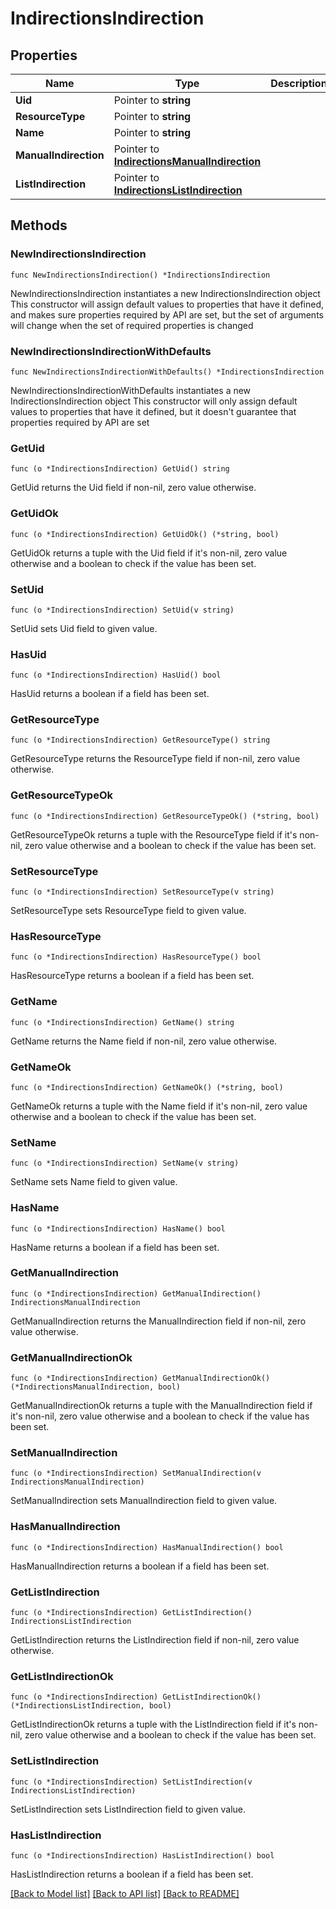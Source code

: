 # IndirectionsIndirection

## Properties

Name | Type | Description | Notes
------------ | ------------- | ------------- | -------------
**Uid** | Pointer to **string** |  | [optional] 
**ResourceType** | Pointer to **string** |  | [optional] 
**Name** | Pointer to **string** |  | [optional] 
**ManualIndirection** | Pointer to [**IndirectionsManualIndirection**](IndirectionsManualIndirection.md) |  | [optional] 
**ListIndirection** | Pointer to [**IndirectionsListIndirection**](IndirectionsListIndirection.md) |  | [optional] 

## Methods

### NewIndirectionsIndirection

`func NewIndirectionsIndirection() *IndirectionsIndirection`

NewIndirectionsIndirection instantiates a new IndirectionsIndirection object
This constructor will assign default values to properties that have it defined,
and makes sure properties required by API are set, but the set of arguments
will change when the set of required properties is changed

### NewIndirectionsIndirectionWithDefaults

`func NewIndirectionsIndirectionWithDefaults() *IndirectionsIndirection`

NewIndirectionsIndirectionWithDefaults instantiates a new IndirectionsIndirection object
This constructor will only assign default values to properties that have it defined,
but it doesn't guarantee that properties required by API are set

### GetUid

`func (o *IndirectionsIndirection) GetUid() string`

GetUid returns the Uid field if non-nil, zero value otherwise.

### GetUidOk

`func (o *IndirectionsIndirection) GetUidOk() (*string, bool)`

GetUidOk returns a tuple with the Uid field if it's non-nil, zero value otherwise
and a boolean to check if the value has been set.

### SetUid

`func (o *IndirectionsIndirection) SetUid(v string)`

SetUid sets Uid field to given value.

### HasUid

`func (o *IndirectionsIndirection) HasUid() bool`

HasUid returns a boolean if a field has been set.

### GetResourceType

`func (o *IndirectionsIndirection) GetResourceType() string`

GetResourceType returns the ResourceType field if non-nil, zero value otherwise.

### GetResourceTypeOk

`func (o *IndirectionsIndirection) GetResourceTypeOk() (*string, bool)`

GetResourceTypeOk returns a tuple with the ResourceType field if it's non-nil, zero value otherwise
and a boolean to check if the value has been set.

### SetResourceType

`func (o *IndirectionsIndirection) SetResourceType(v string)`

SetResourceType sets ResourceType field to given value.

### HasResourceType

`func (o *IndirectionsIndirection) HasResourceType() bool`

HasResourceType returns a boolean if a field has been set.

### GetName

`func (o *IndirectionsIndirection) GetName() string`

GetName returns the Name field if non-nil, zero value otherwise.

### GetNameOk

`func (o *IndirectionsIndirection) GetNameOk() (*string, bool)`

GetNameOk returns a tuple with the Name field if it's non-nil, zero value otherwise
and a boolean to check if the value has been set.

### SetName

`func (o *IndirectionsIndirection) SetName(v string)`

SetName sets Name field to given value.

### HasName

`func (o *IndirectionsIndirection) HasName() bool`

HasName returns a boolean if a field has been set.

### GetManualIndirection

`func (o *IndirectionsIndirection) GetManualIndirection() IndirectionsManualIndirection`

GetManualIndirection returns the ManualIndirection field if non-nil, zero value otherwise.

### GetManualIndirectionOk

`func (o *IndirectionsIndirection) GetManualIndirectionOk() (*IndirectionsManualIndirection, bool)`

GetManualIndirectionOk returns a tuple with the ManualIndirection field if it's non-nil, zero value otherwise
and a boolean to check if the value has been set.

### SetManualIndirection

`func (o *IndirectionsIndirection) SetManualIndirection(v IndirectionsManualIndirection)`

SetManualIndirection sets ManualIndirection field to given value.

### HasManualIndirection

`func (o *IndirectionsIndirection) HasManualIndirection() bool`

HasManualIndirection returns a boolean if a field has been set.

### GetListIndirection

`func (o *IndirectionsIndirection) GetListIndirection() IndirectionsListIndirection`

GetListIndirection returns the ListIndirection field if non-nil, zero value otherwise.

### GetListIndirectionOk

`func (o *IndirectionsIndirection) GetListIndirectionOk() (*IndirectionsListIndirection, bool)`

GetListIndirectionOk returns a tuple with the ListIndirection field if it's non-nil, zero value otherwise
and a boolean to check if the value has been set.

### SetListIndirection

`func (o *IndirectionsIndirection) SetListIndirection(v IndirectionsListIndirection)`

SetListIndirection sets ListIndirection field to given value.

### HasListIndirection

`func (o *IndirectionsIndirection) HasListIndirection() bool`

HasListIndirection returns a boolean if a field has been set.


[[Back to Model list]](../README.md#documentation-for-models) [[Back to API list]](../README.md#documentation-for-api-endpoints) [[Back to README]](../README.md)


